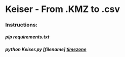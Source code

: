 # Keiser - From .KMZ to .csv
### Instructions:
##### pip requirements.txt
##### python Keiser.py [filename] [timezone](optional)
